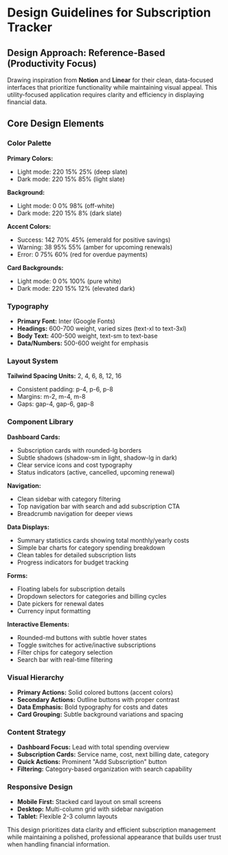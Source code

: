 # Design Guidelines for Subscription Tracker

## Design Approach: Reference-Based (Productivity Focus)
Drawing inspiration from **Notion** and **Linear** for their clean, data-focused interfaces that prioritize functionality while maintaining visual appeal. This utility-focused application requires clarity and efficiency in displaying financial data.

## Core Design Elements

### Color Palette
**Primary Colors:**
- Light mode: 220 15% 25% (deep slate)
- Dark mode: 220 15% 85% (light slate)

**Background:**
- Light mode: 0 0% 98% (off-white)
- Dark mode: 220 15% 8% (dark slate)

**Accent Colors:**
- Success: 142 70% 45% (emerald for positive savings)
- Warning: 38 95% 55% (amber for upcoming renewals)
- Error: 0 75% 60% (red for overdue payments)

**Card Backgrounds:**
- Light mode: 0 0% 100% (pure white)
- Dark mode: 220 15% 12% (elevated dark)

### Typography
- **Primary Font:** Inter (Google Fonts)
- **Headings:** 600-700 weight, varied sizes (text-xl to text-3xl)
- **Body Text:** 400-500 weight, text-sm to text-base
- **Data/Numbers:** 500-600 weight for emphasis

### Layout System
**Tailwind Spacing Units:** 2, 4, 6, 8, 12, 16
- Consistent padding: p-4, p-6, p-8
- Margins: m-2, m-4, m-8
- Gaps: gap-4, gap-6, gap-8

### Component Library

**Dashboard Cards:**
- Subscription cards with rounded-lg borders
- Subtle shadows (shadow-sm in light, shadow-lg in dark)
- Clear service icons and cost typography
- Status indicators (active, cancelled, upcoming renewal)

**Navigation:**
- Clean sidebar with category filtering
- Top navigation bar with search and add subscription CTA
- Breadcrumb navigation for deeper views

**Data Displays:**
- Summary statistics cards showing total monthly/yearly costs
- Simple bar charts for category spending breakdown
- Clean tables for detailed subscription lists
- Progress indicators for budget tracking

**Forms:**
- Floating labels for subscription details
- Dropdown selectors for categories and billing cycles
- Date pickers for renewal dates
- Currency input formatting

**Interactive Elements:**
- Rounded-md buttons with subtle hover states
- Toggle switches for active/inactive subscriptions
- Filter chips for category selection
- Search bar with real-time filtering

### Visual Hierarchy
- **Primary Actions:** Solid colored buttons (accent colors)
- **Secondary Actions:** Outline buttons with proper contrast
- **Data Emphasis:** Bold typography for costs and dates
- **Card Grouping:** Subtle background variations and spacing

### Content Strategy
- **Dashboard Focus:** Lead with total spending overview
- **Subscription Cards:** Service name, cost, next billing date, category
- **Quick Actions:** Prominent "Add Subscription" button
- **Filtering:** Category-based organization with search capability

### Responsive Design
- **Mobile First:** Stacked card layout on small screens
- **Desktop:** Multi-column grid with sidebar navigation
- **Tablet:** Flexible 2-3 column layouts

This design prioritizes data clarity and efficient subscription management while maintaining a polished, professional appearance that builds user trust when handling financial information.